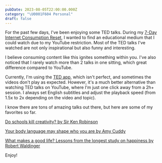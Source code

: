 ```yaml
---
pubDate: 2023-08-05T22:00:00.000Z
category: "\U0001F604 Personal"
draft: false
---
```


For the past few days, I've been enjoying some TED talks. During my [7-Day Internet Consumption Reset](https://www.cernezan.com/blog/7-day-internet-consumption-reset/), I wanted to find an educational medium that I could watch due to my YouTube restriction. Most of the TED talks I've watched are not only inspirational but also funny and interesting. 

I believe consuming content like this ignites something within you. I've also noticed that I rarely watch more than 2 talks in one sitting, which great difference compared to YouTube. 

Currently, I'm using the [TED app](https://www.ted.com/), which isn't perfect, and sometimes the videos don't play as expected. However, it's a much better alternative than watching TED talks on YouTube, where I'm just one click away from a 2h+ session. I always set English subtitles and adjust the playback speed (from 1.5x to 2x depending on the video and topic). 

I know there are tons of amazing talks out there, but here are some of my favorites so far.

[Do schools kill creativity? by Sir Ken Robinson](https://www.ted.com/talks/sir_ken_robinson_do_schools_kill_creativity)

[Your body language may shape who you are by Amy Cuddy](https://www.ted.com/talks/amy_cuddy_your_body_language_may_shape_who_you_are)

[What makes a good life? Lessons from the longest study on happiness by Robert Waldinger](https://www.ted.com/talks/robert_waldinger_what_makes_a_good_life_lessons_from_the_longest_study_on_happiness)

Enjoy!
